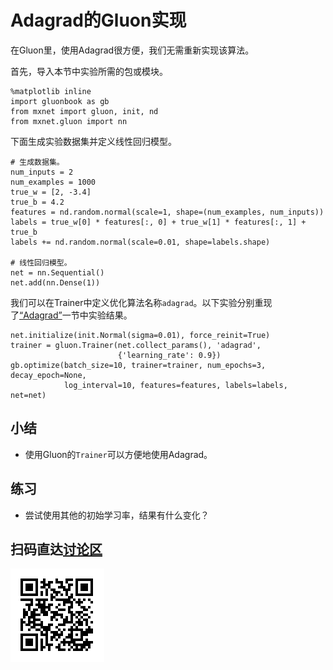 # Adagrad的Gluon实现


在Gluon里，使用Adagrad很方便，我们无需重新实现该算法。

首先，导入本节中实验所需的包或模块。

```{.python .input}
%matplotlib inline
import gluonbook as gb
from mxnet import gluon, init, nd
from mxnet.gluon import nn
```

下面生成实验数据集并定义线性回归模型。

```{.python .input  n=1}
# 生成数据集。
num_inputs = 2
num_examples = 1000
true_w = [2, -3.4]
true_b = 4.2
features = nd.random.normal(scale=1, shape=(num_examples, num_inputs))
labels = true_w[0] * features[:, 0] + true_w[1] * features[:, 1] + true_b
labels += nd.random.normal(scale=0.01, shape=labels.shape)

# 线性回归模型。
net = nn.Sequential()
net.add(nn.Dense(1))
```

我们可以在Trainer中定义优化算法名称`adagrad`。以下实验分别重现了[“Adagrad”](adagrad.md)一节中实验结果。

```{.python .input  n=3}
net.initialize(init.Normal(sigma=0.01), force_reinit=True)
trainer = gluon.Trainer(net.collect_params(), 'adagrad',
                        {'learning_rate': 0.9})
gb.optimize(batch_size=10, trainer=trainer, num_epochs=3, decay_epoch=None,
            log_interval=10, features=features, labels=labels, net=net)
```

## 小结

* 使用Gluon的`Trainer`可以方便地使用Adagrad。

## 练习

* 尝试使用其他的初始学习率，结果有什么变化？

## 扫码直达[讨论区](https://discuss.gluon.ai/t/topic/2274)


![](../img/qr_adagrad-gluon.svg)
